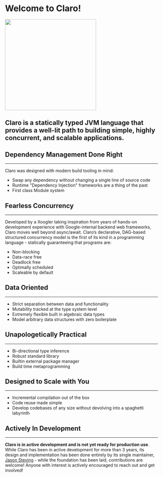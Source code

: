 # Welcome to Claro!

<img id="claro-logo" width=300 src="./images/ClaroLogoFromArrivalHeptapodOfferWeapon-transparentBackground.png">

## Claro is a statically typed JVM language that provides a well-lit path to building simple, highly concurrent, and scalable applications.

## Dependency Management Done Right
---
Claro was designed with modern build tooling in mind:
- Swap any dependency without changing a single line of source code
- Runtime "Dependency Injection" frameworks are a thing of the past
- First class Module system
## Fearless Concurrency
---
Developed by a Xoogler taking inspiration from years of hands-on development experience with Google-internal backend web
frameworks, Claro moves well beyond async/await. Claro’s declarative, DAG-based structured concurrency model is the 
first of its kind in a programming language - statically guaranteeing that programs are:
- Non-blocking
- Data-race free
- Deadlock free
- Optimally scheduled
- Scaleable by default
## Data Oriented
---
- Strict separation between data and functionality
- Mutability tracked at the type system level
- Extremely flexible built in algebraic data types
- Model arbitrary data structures with zero boilerplate
## Unapologetically Practical
---
- Bi-directional type inference
- Robust standard library
- Builtin external package manager
- Build time metaprogramming
## Designed to Scale with You
---
- Incremental compilation out of the box
- Code reuse made simple
- Develop codebases of any size without devolving into a spaghetti labyrinth
## Actively In Development
---


<div class="warning">

**Claro is in active development and is not yet ready for production use**. While Claro has been in active development 
for more than 3 years, its design and implementation has been done entirely by its single maintainer, 
<a href="https://www.linkedin.com/in/jasonsteving/" target="_blank">Jason Steving</a> - while the foundation has been 
laid, contributions are welcome! Anyone with interest is actively encouraged to reach out and get involved!
</div>